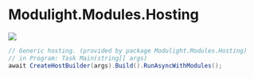 # Modulight.Modules.Hosting

[![](https://buildstats.info/nuget/Modulight.Modules.Hosting)](https://www.nuget.org/packages/Modulight.Modules.Hosting/)

```csharp
// Generic hosting. (provided by package Modulight.Modules.Hosting)
// in Program: Task Main(string[] args)
await CreateHostBuilder(args).Build().RunAsyncWithModules();
```